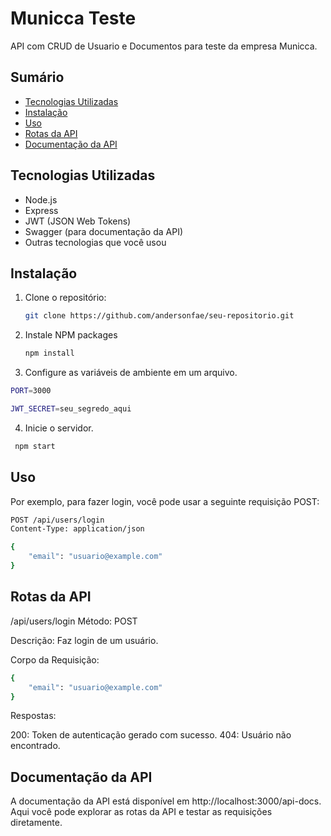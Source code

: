 # Municca Teste

API com CRUD de Usuario e Documentos para teste da empresa Municca.

## Sumário

- [Tecnologias Utilizadas](#tecnologias-utilizadas)
- [Instalação](#instalação)
- [Uso](#uso)
- [Rotas da API](#rotas-da-api)
- [Documentação da API](#documentação-da-api)

## Tecnologias Utilizadas

- Node.js
- Express
- JWT (JSON Web Tokens)
- Swagger (para documentação da API)
- Outras tecnologias que você usou

## Instalação

1. Clone o repositório:

   ```bash
   git clone https://github.com/andersonfae/seu-repositorio.git
   ```

2. Instale NPM packages
   ```sh
   npm install
   ```
3. Configure as variáveis de ambiente em um arquivo.

```sh
PORT=3000
```

```sh
JWT_SECRET=seu_segredo_aqui
```

4. Inicie o servidor.

```bash
 npm start
```

## Uso

Por exemplo, para fazer login, você pode usar a seguinte requisição POST:

```bash
POST /api/users/login
Content-Type: application/json

{
    "email": "usuario@example.com"
}
```

## Rotas da API

/api/users/login
Método: POST

Descrição: Faz login de um usuário.

Corpo da Requisição:

```bash
{
    "email": "usuario@example.com"
}
```

Respostas:

200: Token de autenticação gerado com sucesso.
404: Usuário não encontrado.

## Documentação da API

A documentação da API está disponível em http://localhost:3000/api-docs. Aqui você pode explorar as rotas da API e testar as requisições diretamente.
